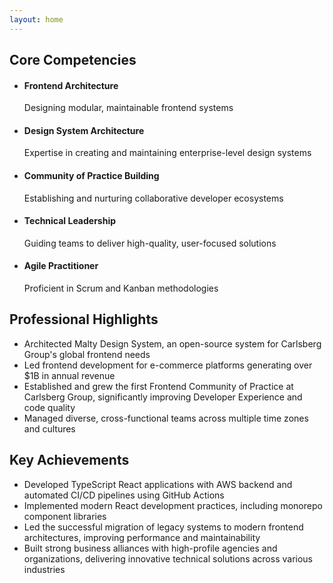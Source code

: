 ```yaml
---
layout: home
---
```


## Core Competencies

- #### Frontend Architecture
  Designing modular, maintainable frontend systems
- #### Design System Architecture
  Expertise in creating and maintaining enterprise-level design systems
- #### Community of Practice Building
  Establishing and nurturing collaborative developer ecosystems
- #### Technical Leadership
  Guiding teams to deliver high-quality, user-focused solutions
- #### Agile Practitioner
  Proficient in Scrum and Kanban methodologies

## Professional Highlights

- Architected Malty Design System, an open-source system for Carlsberg Group's global frontend needs
- Led frontend development for e-commerce platforms generating over $1B in annual revenue
- Established and grew the first Frontend Community of Practice at Carlsberg Group, significantly improving Developer Experience and code quality
- Managed diverse, cross-functional teams across multiple time zones and cultures

## Key Achievements

- Developed TypeScript React applications with AWS backend and automated CI/CD pipelines using GitHub Actions
- Implemented modern React development practices, including monorepo component libraries
- Led the successful migration of legacy systems to modern frontend architectures, improving performance and maintainability
- Built strong business alliances with high-profile agencies and organizations, delivering innovative technical solutions across various industries
